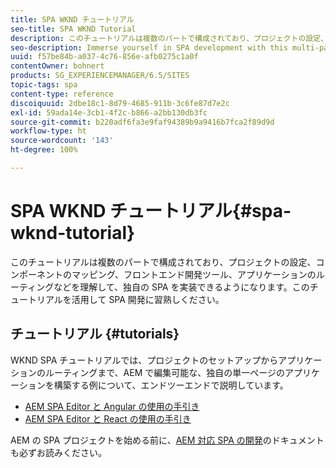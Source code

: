 ```yaml
---
title: SPA WKND チュートリアル
seo-title: SPA WKND Tutorial
description: このチュートリアルは複数のパートで構成されており、プロジェクトの設定、コンポーネントのマッピング、フロントエンド開発ツール、アプリケーションのルーティングなどを理解して、独自の SPA を実装できるようになります。このチュートリアルを活用して SPA 開発に習熟しください。
seo-description: Immerse yourself in SPA development with this multi-part tutorial leading you through project setup, component mapping, front-end development tools, and application routing to implement your own SPA.
uuid: f57be84b-a037-4c76-856e-afb0275c1a0f
contentOwner: bohnert
products: SG_EXPERIENCEMANAGER/6.5/SITES
topic-tags: spa
content-type: reference
discoiquuid: 2dbe18c1-8d79-4685-911b-3c6fe87d7e2c
exl-id: 59ada14e-3cb1-4f2c-b866-a2bb130db3fc
source-git-commit: b220adf6fa3e9faf94389b9a9416b7fca2f89d9d
workflow-type: ht
source-wordcount: '143'
ht-degree: 100%

---
```


# SPA WKND チュートリアル{#spa-wknd-tutorial}

このチュートリアルは複数のパートで構成されており、プロジェクトの設定、コンポーネントのマッピング、フロントエンド開発ツール、アプリケーションのルーティングなどを理解して、独自の SPA を実装できるようになります。このチュートリアルを活用して SPA 開発に習熟しください。

## チュートリアル {#tutorials}

WKND SPA チュートリアルでは、プロジェクトのセットアップからアプリケーションのルーティングまで、AEM で編集可能な、独自の単一ページのアプリケーションを構築する例について、エンドツーエンドで説明しています。

* [AEM SPA Editor と Angular の使用の手引き](https://docs.adobe.com/content/help/ja-JP/experience-manager-learn/spa-angular-tutorial/overview.html)
* [AEM SPA Editor と React の使用の手引き](https://docs.adobe.com/content/help/ja-JP/experience-manager-learn/spa-react-tutorial/overview.html)

AEM の SPA プロジェクトを始める前に、[AEM 対応 SPA の開発](/help/sites-developing/spa-architecture.md)のドキュメントも必ずお読みください。
